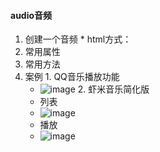#### audio音频

  1. 创建一个音频
    * html方式：<audio src="视频地址" />
    * js方式：
      1. var music = new Audio();music.src = '视频地址';
      2. 或者 var music = new Audio('视频地址');
  2. 常用属性
  3. 常用方法
  4. 案例
    1. QQ音乐播放功能
      * ![image](https://github.com/highmind/Study/raw/master/preview-img/qq-music.png)
    2. 虾米音乐简化版
      * 列表
      * ![image](https://github.com/highmind/Study/raw/master/preview-img/xiami-list.png)
      * 播放
      * ![image](https://github.com/highmind/Study/raw/master/preview-img/xiami-play.png)
